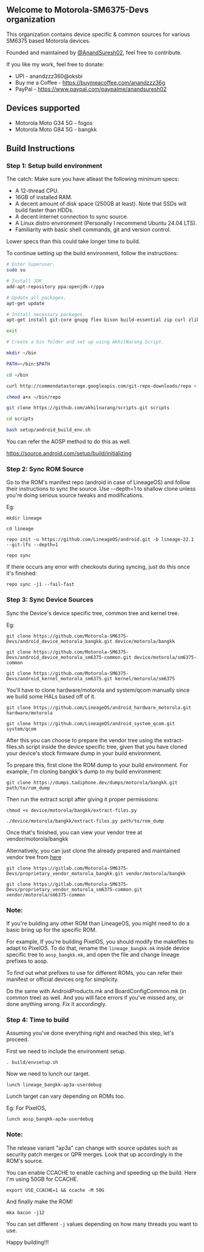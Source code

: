 ## Welcome to Motorola-SM6375-Devs organization 

This organization contains device specific & common sources for various SM6375 based Motorola devices.

Founded and maintained by [@AnandSuresh02](https://github.com/AnandSuresh02), feel free to contribute.

If you like my work, feel free to donate:

* UPI - anandzzz360@oksbi
* Buy me a Coffee - https://buymeacoffee.com/anandzzz36g
* PayPal - https://www.paypal.com/paypalme/anandsuresh02

## Devices supported

* Motorola Moto G34 5G - fogos
* Motorola Moto G84 5G - bangkk

## Build Instructions

### Step 1: Setup build environment

The catch: Make sure you have atleast the following minimum specs:

* A 12-thread CPU.
* 16GB of installed RAM.
* A decent amount of disk space (250GB at least). Note that SSDs will build faster than HDDs.
* A decent internet connection to sync source.
* A Linux distro environment (Personally I recommend Ubuntu 24.04 LTS).
* Familiarity with basic shell commands, git and version control.

Lower specs than this could take longer time to build.

To continue setting up the build environment, follow the instructions:

```bash
# Enter Superuser.
sudo su

# Install JDK 
add-apt-repository ppa:openjdk-r/ppa

# Update all packages.
apt-get update

# Install necessary packages.
apt-get install git-core gnupg flex bison build-essential zip curl zlib1g-dev gcc-multilib g++-multilib libc6-dev-i386 lib32ncurses5-dev x11proto-core-dev libx11-dev lib32z1-dev libgl1-mesa-dev libxml2-utils xsltproc unzip fontconfig

exit

# Create a bin folder and set up using AkhilNarang Script.

mkdir ~/bin

PATH=~/bin:$PATH

cd ~/bin

curl http://commondatastorage.googleapis.com/git-repo-downloads/repo > ~/bin/repo

chmod a+x ~/bin/repo

git clone https://github.com/akhilnarang/scripts.git scripts

cd scripts

bash setup/android_build_env.sh
```

You can refer the AOSP method to do this as well.

https://source.android.com/setup/build/initializing

### Step 2: Sync ROM Source

Go to the ROM's manifest repo (android in case of LineageOS) and follow their instructions to sync the source. Use --depth=1 to shallow clone unless you're doing serious source tweaks and modifications.

Eg:
```
mkdir lineage

cd lineage

repo init -u https://github.com/LineageOS/android.git -b lineage-22.1 --git-lfs --depth=1

repo sync
```
If there occurs any error with checkouts during syncing, just do this once it's finished:
```
repo sync -j1 --fail-fast
```
### Step 3: Sync Device Sources

Sync the Device's device specific tree, common tree and kernel tree.

Eg:
```
git clone https://github.com/Motorola-SM6375-Devs/android_device_motorola_bangkk.git device/motorola/bangkk

git clone https://github.com/Motorola-SM6375-Devs/android_device_motorola_sm6375-common.git device/motorola/sm6375-common

git clone https://github.com/Motorola-SM6375-Devs/android_kernel_motorola_sm6375.git kernel/motorola/sm6375
```
You'll have to clone hardware/motorola and system/qcom manually since we build some HALs based off of it.
```
git clone https://github.com/LineageOS/android_hardware_motorola.git hardware/motorola

git clone https://github.com/LineageOS/android_system_qcom.git system/qcom
```
After this you can choose to prepare the vendor tree using the extract-files.sh script inside the device specific tree, given that you have cloned your device's stock firmware dump in your build environment.

To prepare this, first clone the ROM dump to your build environment. For example, I'm cloning bangkk's dump to my build environment:
```
git clone https://dumps.tadiphone.dev/dumps/motorola/bangkk.git path/to/rom_dump
```
Then run the extract script after giving it proper permissions:
```
chmod +x device/motorola/bangkk/extract-files.py

./device/motorola/bangkk/extract-files.py path/to/rom_dump
```
Once that's finished, you can view your vendor tree at vendor/motorola/bangkk

Alternatively, you can just clone the already prepared and maintained vendor tree from [here](https://gitlab.com/Motorola-SM6375-Devs/)
```
git clone https://gitlab.com/Motorola-SM6375-Devs/proprietary_vendor_motorola_bangkk.git vendor/motorola/bangkk

git clone https://gitlab.com/Motorola-SM6375-Devs/proprietary_vendor_motorola_sm6375-common.git vendor/motorola/sm6375-common
```
### Note:

If you're building any other ROM than LineageOS, you might need to do a basic bring up for the specific ROM.

For example, If you're building PixelOS, you should modify the makefiles to adapt to PixelOS. To do that, rename the `lineage_bangkk.mk` inside device specific tree to `aosp_bangkk.mk`, and open the file and change lineage prefixes to aosp.

To find out what prefixes to use for different ROMs, you can refer their manifest or official devices org for simplicity.

Do the same with AndroidProducts.mk and BoardConfigCommon.mk (in common tree) as well. And you will face errors if you've missed any, or done anything wrong. Fix it accordingly.

### Step 4: Time to build

Assuming you've done everything right and reached this step, let's proceed.

First we need to include the environment setup.
```
. build/envsetup.sh
```
Now we need to lunch our target.
```
lunch lineage_bangkk-ap3a-userdebug
```
Lunch target can vary depending on ROMs too.

Eg: For PixelOS,
```
lunch aosp_bangkk-ap3a-userdebug
```
### Note:

The release variant "ap3a" can change with source updates such as security patch merges or QPR merges. Look that up accordingly in the ROM's source.

You can enable CCACHE to enable caching and speeding up the build. Here I'm using 50GB for CCACHE.
```
export USE_CCACHE=1 && ccache -M 50G
```
And finally make the ROM!
```
mka bacon -j12
```
You can set different `-j` values depending on how many threads you want to use.

Happy building!!!
